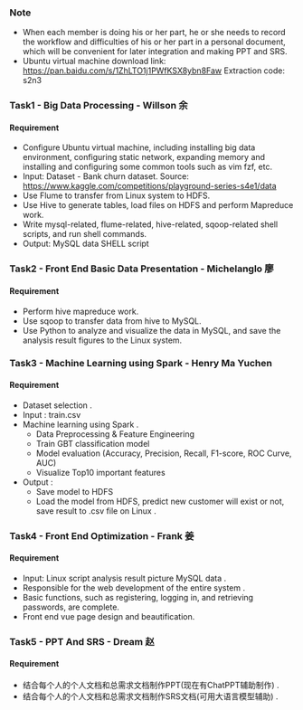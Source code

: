 ### Note

+ When each member is doing his or her part, he or she needs to record the workflow and difficulties of his or her part in a personal document, which will be convenient for later integration and making PPT and SRS.
+ Ubuntu virtual machine download link: https://pan.baidu.com/s/1ZhLTO1j1PWfKSX8ybn8Faw Extraction code: s2n3


### Task1 - Big Data Processing - Willson 余

#### Requirement

+ Configure Ubuntu virtual machine, including installing big data environment, configuring static network, expanding memory and installing and configuring some common tools such as vim fzf, etc.
+ Input: Dataset - Bank churn dataset. Source: https://www.kaggle.com/competitions/playground-series-s4e1/data 
+ Use Flume to transfer from Linux system to HDFS. 
+ Use Hive to generate tables, load files on HDFS and perform Mapreduce work. 
+ Write mysql-related, flume-related, hive-related, sqoop-related shell scripts, and run shell commands.
+ Output: MySQL data SHELL script


### Task2 - Front End Basic Data Presentation - Michelanglo 廖

#### Requirement
+ Perform hive mapreduce work.
+ Use sqoop to transfer data from hive to MySQL. 
+ Use Python to analyze and visualize the data in MySQL, and save the analysis result figures to the Linux system.

### Task3 - Machine Learning using Spark - Henry Ma Yuchen

#### Requirement

+ Dataset selection . 
+ Input : train.csv
+ Machine learning using Spark .
  + Data Preprocessing & Feature Engineering
  + Train GBT classification model
  + Model evaluation (Accuracy, Precision, Recall, F1-score, ROC Curve, AUC)
  + Visualize Top10 important features 
+ Output :
  + Save model to HDFS
  + Load the model from HDFS, predict new customer will exist or not, save result to .csv file on Linux . 


### Task4 - Front End Optimization - Frank 姜

#### Requirement

+ Input: Linux script analysis result picture MySQL data . 
+ Responsible for the web development of the entire system . 
+ Basic functions, such as registering, logging in, and retrieving passwords, are complete.
+ Front end vue page design and beautification.


### Task5 - PPT And SRS - Dream 赵

#### Requirement

+ 结合每个人的个人文档和总需求文档制作PPT(现在有ChatPPT辅助制作) . 
+ 结合每个人的个人文档和总需求文档制作SRS文档(可用大语言模型辅助) . 
